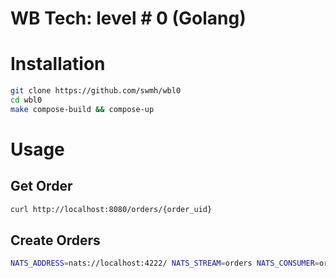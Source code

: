 # WB Tech: level # 0 (Golang)

# Installation

```bash
git clone https://github.com/swmh/wbl0
cd wbl0
make compose-build && compose-up
```

# Usage

## Get Order

```bash
curl http://localhost:8080/orders/{order_uid}
```

## Create Orders

```bash
NATS_ADDRESS=nats://localhost:4222/ NATS_STREAM=orders NATS_CONSUMER=orders-consumer go run cmd/pub/main.go -n 5 -s orders
```
